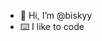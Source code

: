 - 👋 Hi, I’m @biskyy
- ⌨️ I like to code

<!---
biskyy/biskyy is a ✨ special ✨ repository because its `README.md` (this file) appears on your GitHub profile.
You can click the Preview link to take a look at your changes.
--->
